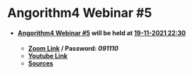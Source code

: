 # Angorithm4 Webinar #5
 * #### [Angorithm4 Webinar #5]() will be held at [19-11-2021 22:30](https://www.timeanddate.com/worldclock/fixedtime.html?msg=Angorithm4+Webinar+%235&iso=20211119T2230&p1=102&ah=1)
    * **[Zoom Link](https://hkmu.zoom.us/j/93974729830?pwd=aG9ueHBCamRzWE9VYVYwNHg0di9tZz09#success) / Password: _091110_**
    * **[Youtube Link](https://youtu.be/L1rhxNvbV-Y)**
    * **[Sources](https://github.com/Angorithm4/Webinar/tree/main/2021-11-19)**

